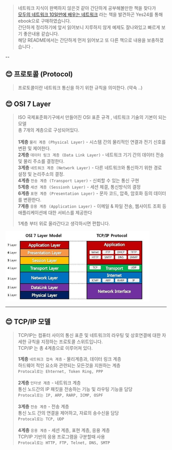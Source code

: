> 네트워크 지식이 완벽하지 않은것 같아 간단하게 공부해볼만한 책을 찾다가 <br>
> [모두의 네트워크 10일만에 배우는 네트워크](http://www.yes24.com/Product/Goods/61794014) 라는 책을 발견하곤 Yes24를 통해 ebook으로 구매하였습니다.<br>
> 간단하게 정리하기에 앞서 읽어보니 지루하지 않게 예제도 잘나와있고 빠르게 보기 좋은내용 같습니다. <br>
> 해당 README에서는 간단하게 먼저 읽어보고 또 다른 책으로 내용을 보충하겠습니다 .

--

## 😊 프로토콜 (Protocol)
> 프로토콜이란 네트워크 통신을 하기 위한 규칙을 의미한다. (약속 ..)

## 😊 OSI 7 Layer
> ISO 국제표준화기구에서 만들어진 OSI 표준 규격 , 네트워크 기술의 기본이 되는 모델<br>
> 총 7개의 계층으로 구성되어있다.<br><br>
> <strong>1계층</strong> `물리 계층 (Physical Layer)` - 시스템 간의 물리적인 연결과 전기 신호를 변환 및 제어한다.<br>
> <strong>2계층</strong> `데이터 링크 계층 (Data Link Layer)` - 네트워크 기기 간의 데이터 전송 및 물리 주소를 결정한다.<br>
> <strong>3계층</strong> `네트워크 계층 (Network Layer)` - 다른 네트워크와 통신하기 위한 경로 설정 및 논리주소의 결정.<br>
> <strong>4계층</strong> `전송 계층 (Transport Layer)` - 신뢰할 수 있는 통신 구현<br> 
> <strong>5계층</strong> `세션 계층 (Sessionh Layer)` - 세션 체결, 통신방식의 결정<br>
> <strong>6계층</strong> `표현 계층 (Presentation Layer)` - 문자 코드, 압축, 암호화 등의 데이터를 변환한다.<br>
> <strong>7계층</strong> `응용 계층 (Application Layer)` - 이메일 & 파일 전송, 웹사이트 조회 등 애플리케이션에 대한 서비스를 제공한다<br>
> 
> 1계층 부터 위로 올라간다고 생각하시면 편합니다.

<img src="./images/osi7layer.png" alt="" width="450" />

---

## 😊 TCP/IP 모델 
> TCP/IP는 컴퓨터 사이의 통신 표준 및 네트워크의 라우팅 및 상호연결에 대한 자세한 규칙을 지정하는 프로토콜 스위트입니다.<br>
> TCP/IP 는 총 4계층으로 이루어져 있다.
>
> <strong>1계층</strong> `네트워크 접속 계층` - 물리계층과, 데이터 링크 계층<br>
> 하드웨어 적인 요소와 관련되는 모든것을 지원하는 계층 <br>
> `Protocal로는 Ehternet, Token Ring, PPP`<br><br>
> <strong>2계층</strong> `인터넷 계층` - 네트워크 계층<br>
>  통신 노드간의 IP 패킷을 전송하는 기능 및 라우팅 기능을 담당  <br>
> `Protocal로는 IP, ARP, RARP, ICMP, OSPF`<br><br>
> <strong>3계층</strong> `전송 계층` - 전송 계층 <br>
> 통신 노드 간의 연결을 제어하고, 자료의 송수신을 담당<br>
> `Protocal로는 TCP, UDP`<br><br>
> <strong>4계층</strong> `응용 계층` - 세션 계층, 표현 계층, 응용 계층<br>
> TCP/IP 기반의 응용 프로그램을 구분할때 사용 <br>
> `Protocal로는 HTTP, FTP, Telnet, DNS, SMTP`<br>